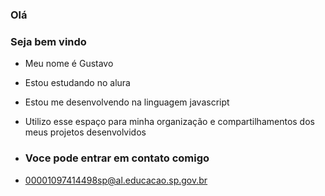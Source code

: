### Olá
### Seja bem vindo
- Meu nome é Gustavo
- Estou estudando no alura
- Estou me desenvolvendo na linguagem javascript
- Utilizo esse espaço para minha organização e compartilhamentos dos meus projetos desenvolvidos

- ### Voce pode entrar em contato comigo
- 00001097414498sp@al.educacao.sp.gov.br
